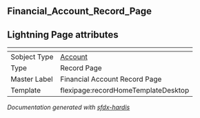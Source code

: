 ## Financial_Account_Record_Page

## Lightning Page attributes

|<!-- -->|<!-- -->|
|:---|:---|
|Sobject Type|[Account](../objects/Account.md)|
|Type| Record Page|
|Master Label|Financial Account Record Page|
|Template|flexipage:recordHomeTemplateDesktop|




<!-- Page description -->


_Documentation generated with [sfdx-hardis](https://sfdx-hardis.cloudity.com)_
